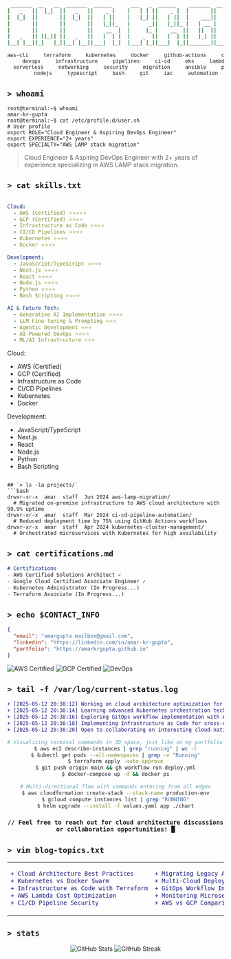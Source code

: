 <div align="center">

```bash
 _______  __   __  _______  ______      ___   _  ______    _______  __   __  _______  _______ _______
|   _   ||  |_|  ||   _   ||    _ |    |   | | ||    _ |  |       ||  | |  ||       ||       |       |
|  |_|  ||       ||  |_|  ||   | ||    |   |_| ||   | ||  |    ___||  | |  ||    _  ||_     _|   _   |
|       ||       ||       ||   |_||_   |      _||   |_||_ |   | __ |  |_|  ||   |_| |  |   |  |  | |  |
|       ||       ||       ||    __  |  |     |_ |    __  ||   ||  ||       ||    ___|  |   |  |  |_|  |
|   _   || ||_|| ||   _   ||   |  | |  |    _  ||   |  | ||   |_| ||       ||   |      |   |  |       |
|__| |__||_|   |_||__| |__||___|  |_|  |___| |_||___|  |_||_______||_______||___|      |___|  |_______|
```

<!-- Simulating the 3D flying keywords background effect -->
<sub>
  <pre>aws-cli     terraform     kubernetes     docker     github-actions     cloud-native     
     devops     infrastructure     pipelines     ci-cd     eks     lambda
  serverless     networking     security     migration     ansible     python     
       nodejs     typescript     bash     git     iac     automation</pre>
</sub>

</div>

## `> whoami`
```console
root@terminal:~$ whoami
amar-kr-gupta
root@terminal:~$ cat /etc/profile.d/user.sh
# User profile
export ROLE="Cloud Engineer & Aspiring DevOps Engineer"
export EXPERIENCE="2+ years"
export SPECIALTY="AWS LAMP stack migration"
```

> Cloud Engineer & Aspiring DevOps Engineer with 2+ years of experience specializing in AWS LAMP stack migration.

## `> cat skills.txt`
```yaml

Cloud:
  - AWS (Certified) ⭐⭐⭐⭐⭐
  - GCP (Certified) ⭐⭐⭐⭐
  - Infrastructure as Code ⭐⭐⭐⭐
  - CI/CD Pipelines ⭐⭐⭐⭐
  - Kubernetes ⭐⭐⭐⭐
  - Docker ⭐⭐⭐⭐

Development:
  - JavaScript/TypeScript ⭐⭐⭐⭐
  - Next.js ⭐⭐⭐⭐
  - React ⭐⭐⭐⭐
  - Node.js ⭐⭐⭐⭐
  - Python ⭐⭐⭐⭐
  - Bash Scripting ⭐⭐⭐⭐

AI & Future Tech:
  - Generative AI Implementation ⭐⭐⭐⭐
  - LLM Fine-tuning & Prompting ⭐⭐⭐
  - Agentic Development ⭐⭐⭐
  - AI-Powered DevOps ⭐⭐⭐⭐
  - ML/AI Infrastructure ⭐⭐⭐
```
Cloud:
  - AWS (Certified)
  - GCP (Certified)
  - Infrastructure as Code
  - CI/CD Pipelines
  - Kubernetes
  - Docker

Development:
  - JavaScript/TypeScript
  - Next.js
  - React
  - Node.js
  - Python
  - Bash Scripting
```

## `> ls -la projects/`
```bash
drwxr-xr-x  amar  staff  Jun 2024 aws-lamp-migration/
  # Migrated on-premise infrastructure to AWS cloud architecture with 99.9% uptime
drwxr-xr-x  amar  staff  Mar 2024 ci-cd-pipeline-automation/
  # Reduced deployment time by 75% using GitHub Actions workflows
drwxr-xr-x  amar  staff  Apr 2024 kubernetes-cluster-management/
  # Orchestrated microservices with Kubernetes for high availability
```

## `> cat certifications.md`
```markdown
# Certifications
- AWS Certified Solutions Architect ✓
- Google Cloud Certified Associate Engineer ✓
- Kubernetes Administrator (In Progress...)
- Terraform Associate (In Progress...)
```

## `> echo $CONTACT_INFO`
```json
{
  "email": "amargupta.mailbox@gmail.com",
  "linkedin": "https://linkedin.com/in/amar-kr-gupta",
  "portfolio": "https://amarkrgupta.github.io"
}
```

<img src="https://img.shields.io/badge/AWS-Certified-FF9900?style=flat-square&logo=amazon-aws&logoColor=white" alt="AWS Certified"/>
<img src="https://img.shields.io/badge/GCP-Certified-4285F4?style=flat-square&logo=google-cloud&logoColor=white" alt="GCP Certified"/>
<img src="https://img.shields.io/badge/DevOps-Pipeline-success?style=flat-square&logo=github-actions&logoColor=white" alt="DevOps"/>

## `> tail -f /var/log/current-status.log`
```diff
+ [2025-05-12 20:38:12] Working on cloud architecture optimization for high-traffic applications
+ [2025-05-12 20:38:14] Learning advanced Kubernetes orchestration techniques
+ [2025-05-12 20:38:16] Exploring GitOps workflow implementation with Argo CD
+ [2025-05-12 20:38:18] Implementing Infrastructure as Code for cross-cloud deployments
+ [2025-05-12 20:38:20] Open to collaborating on interesting cloud-native projects
```

<div align="center">

<!-- Semi-transparent terminal UI visualization (80% opacity) -->
```bash
# Visualizing terminal commands in 3D space, just like on my portfolio site
$ aws ec2 describe-instances | grep "running" | wc -l
$ kubectl get pods --all-namespaces | grep -v "Running"
$ terraform apply -auto-approve
$ git push origin main && gh workflow run deploy.yml
$ docker-compose up -d && docker ps

# Multi-directional flow with commands entering from all edges
$ aws cloudformation create-stack --stack-name production-env
$ gcloud compute instances list | grep "RUNNING"
$ helm upgrade --install -f values.yaml app ./chart
```

<!-- Terminal prompt with blinking cursor effect -->
### `// Feel free to reach out for cloud architecture discussions or collaboration opportunities! █`

</div>

## `> vim blog-topics.txt`

<!-- Styled after the blog post page with 3D flying keywords visualization -->
<div align="center">
<table>
<tr>
<td width="50%">

```diff
+ Cloud Architecture Best Practices
+ Kubernetes vs Docker Swarm
+ Infrastructure as Code with Terraform
+ AWS Lambda Cost Optimization
+ CI/CD Pipeline Security
```

</td>
<td width="50%">

```diff
+ Migrating Legacy Apps to Containers
+ Multi-Cloud Deployment Strategies
+ GitOps Workflow Implementation
+ Monitoring Microservices
+ AWS vs GCP Comparison
```

</td>
</tr>
</table>
</div>

## `> stats`

<div align="center">
  <img src="https://github-readme-stats.vercel.app/api?username=amarkrgupta&show_icons=true&theme=dark&bg_color=0D1117&hide_border=true" alt="GitHub Stats" />
  <img src="https://github-readme-streak-stats.herokuapp.com/?user=amarkrgupta&theme=dark&background=0D1117&hide_border=true" alt="GitHub Streak" />
</div>
